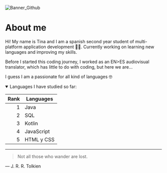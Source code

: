 ![Banner_Github](https://github.com/user-attachments/assets/e195ba44-2778-4ca6-ba72-a9bd48efbbeb)

# About me 


Hi! My name is Tina and I am a spanish second year student of multi-platform application development 👩‍🎓. Currently working on learning new languages and improving my skills.

Before I started this coding journey, I worked as an EN>ES audiovisual translator, which has little to do with coding, but here we are... 

I guess I am a passionate for all kind of languages 🤓

<details open>

<summary> Languages I have studied so far: </summary>

| Rank | Languages     |
|-----:|---------------|
|     1|     Java      |
|     2|     SQL       |
|     3|     Kotlin    |
|     4|   JavaScript  |
|     5|   HTML y CSS  |

</details>


---

> Not all those who wander are lost.

— J. R. R. Tolkien
